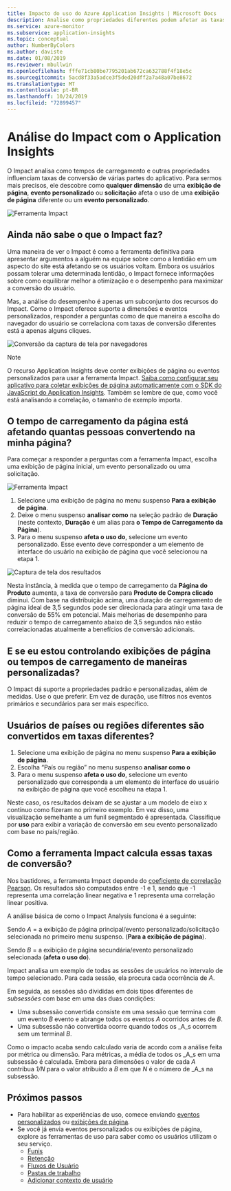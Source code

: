 ```yaml
---
title: Impacto do uso do Azure Application Insights | Microsoft Docs
description: Analise como propriedades diferentes podem afetar as taxas de conversão para partes dos aplicativos.
ms.service: azure-monitor
ms.subservice: application-insights
ms.topic: conceptual
author: NumberByColors
ms.author: daviste
ms.date: 01/08/2019
ms.reviewer: mbullwin
ms.openlocfilehash: fffe71cb80be7795201ab672ca632788f4f18e5c
ms.sourcegitcommit: 5acd8f33a5adce3f5ded20dff2a7a48a07be8672
ms.translationtype: MT
ms.contentlocale: pt-BR
ms.lasthandoff: 10/24/2019
ms.locfileid: "72899457"
---
```

# <a name="impact-analysis-with-application-insights"></a>Análise do Impact com o Application Insights

O Impact analisa como tempos de carregamento e outras propriedades influenciam taxas de conversão de várias partes do aplicativo. Para sermos mais precisos, ele descobre como **qualquer dimensão** de uma **exibição de página**, **evento personalizado** ou **solicitação** afeta o uso de uma **exibição de página** diferente ou um **evento personalizado**. 

![Ferramenta Impact](./media/usage-impact/0001-impact.png)

## <a name="still-not-sure-what-impact-does"></a>Ainda não sabe o que o Impact faz?

Uma maneira de ver o Impact é como a ferramenta definitiva para apresentar argumentos a alguém na equipe sobre como a lentidão em um aspecto do site está afetando se os usuários voltam. Embora os usuários possam tolerar uma determinada lentidão, o Impact fornece informações sobre como equilibrar melhor a otimização e o desempenho para maximizar a conversão do usuário.

Mas, a análise do desempenho é apenas um subconjunto dos recursos do Impact. Como o Impact oferece suporte a dimensões e eventos personalizados, responder a perguntas como de que maneira a escolha do navegador do usuário se correlaciona com taxas de conversão diferentes está a apenas alguns cliques.

![Conversão da captura de tela por navegadores](./media/usage-impact/0004-browsers.png)

> [!NOTE]
> O recurso Application Insights deve conter exibições de página ou eventos personalizados para usar a ferramenta Impact. [Saiba como configurar seu aplicativo para coletar exibições de página automaticamente com o SDK do JavaScript do Application Insights](../../azure-monitor/app/javascript.md). Também se lembre de que, como você está analisando a correlação, o tamanho de exemplo importa.
>
>

## <a name="is-page-load-time-impacting-how-many-people-convert-on-my-page"></a>O tempo de carregamento da página está afetando quantas pessoas convertendo na minha página?

Para começar a responder a perguntas com a ferramenta Impact, escolha uma exibição de página inicial, um evento personalizado ou uma solicitação.

![Ferramenta Impact](./media/usage-impact/0002-dropdown.png)

1. Selecione uma exibição de página no menu suspenso **Para a exibição de página**.
2. Deixe o menu suspenso **analisar como** na seleção padrão de **Duração** (neste contexto, **Duração** é um alias para **o Tempo de Carregamento da Página**).
3. Para o menu suspenso **afeta o uso do**, selecione um evento personalizado. Esse evento deve corresponder a um elemento de interface do usuário na exibição de página que você selecionou na etapa 1.

![Captura de tela dos resultados](./media/usage-impact/0003-results.png)

Nesta instância, à medida que o tempo de carregamento da **Página do Produto** aumenta, a taxa de conversão para **Produto de Compra clicado** diminui. Com base na distribuição acima, uma duração de carregamento de página ideal de 3,5 segundos pode ser direcionada para atingir uma taxa de conversão de 55% em potencial. Mais melhorias de desempenho para reduzir o tempo de carregamento abaixo de 3,5 segundos não estão correlacionadas atualmente a benefícios de conversão adicionais.

## <a name="what-if-im-tracking-page-views-or-load-times-in-custom-ways"></a>E se eu estou controlando exibições de página ou tempos de carregamento de maneiras personalizadas?

O Impact dá suporte a propriedades padrão e personalizadas, além de medidas. Use o que preferir. Em vez de duração, use filtros nos eventos primários e secundários para ser mais específico.

## <a name="do-users-from-different-countries-or-regions-convert-at-different-rates"></a>Usuários de países ou regiões diferentes são convertidos em taxas diferentes?

1. Selecione uma exibição de página no menu suspenso **Para a exibição de página**.
2. Escolha “País ou região” no menu suspenso **analisar como o**
3. Para o menu suspenso **afeta o uso do**, selecione um evento personalizado que corresponda a um elemento de interface do usuário na exibição de página que você escolheu na etapa 1.

Neste caso, os resultados deixam de se ajustar a um modelo de eixo x contínuo como fizeram no primeiro exemplo. Em vez disso, uma visualização semelhante a um funil segmentado é apresentada. Classifique por **uso** para exibir a variação de conversão em seu evento personalizado com base no país/região.


## <a name="how-does-the-impact-tool-calculate-these-conversion-rates"></a>Como a ferramenta Impact calcula essas taxas de conversão?

Nos bastidores, a ferramenta Impact depende do [coeficiente de correlação Pearson](https://en.wikipedia.org/wiki/Pearson_correlation_coefficient). Os resultados são computados entre -1 e 1, sendo que -1 representa uma correlação linear negativa e 1 representa uma correlação linear positiva.

A análise básica de como o Impact Analysis funciona é a seguinte:

Sendo _A_ = a exibição de página principal/evento personalizado/solicitação selecionada no primeiro menu suspenso. (**Para a exibição de página**).

Sendo _B_ = a exibição de página secundária/evento personalizado selecionada (**afeta o uso do**).

Impact analisa um exemplo de todas as sessões de usuários no intervalo de tempo selecionado. Para cada sessão, ela procura cada ocorrência de _A_.

Em seguida, as sessões são divididas em dois tipos diferentes de _subsessões_ com base em uma das duas condições:

- Uma subsessão convertida consiste em uma sessão que termina com um evento _B_ evento e abrange todos os eventos _A_ ocorridos antes de _B_.
- Uma subsessão não convertida ocorre quando todos os _A_s ocorrem sem um terminal _B_.

Como o impacto acaba sendo calculado varia de acordo com a análise feita por métrica ou dimensão. Para métricas, a média de todos os _A_s em uma subsessão é calculada. Embora para dimensões o valor de cada _A_ contribua _1/N_ para o valor atribuído a _B_ em que _N_ é o número de _A_s na subsessão.

## <a name="next-steps"></a>Próximos passos

- Para habilitar as experiências de uso, comece enviando [eventos personalizados](https://docs.microsoft.com/azure/application-insights/app-insights-api-custom-events-metrics#trackevent) ou [exibições de página](https://docs.microsoft.com/azure/application-insights/app-insights-api-custom-events-metrics#page-views).
- Se você já envia eventos personalizados ou exibições de página, explore as ferramentas de uso para saber como os usuários utilizam o seu serviço.
    - [Funis](usage-funnels.md)
    - [Retenção](usage-retention.md)
    - [Fluxos de Usuário](usage-flows.md)
    - [Pastas de trabalho](../../azure-monitor/app/usage-workbooks.md)
    - [Adicionar contexto de usuário](usage-send-user-context.md)